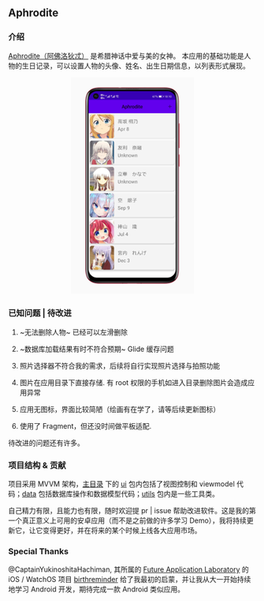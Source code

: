 ## Aphrodite


### 介绍
[Aphrodite（阿佛洛狄忒）](https://en.wikipedia.org/wiki/Aphrodite) 是希腊神话中爱与美的女神。
本应用的基础功能是人物的生日记录，可以设置人物的头像、姓名、出生日期信息，以列表形式展现。
<p align="center">
<img src=".\images\screen_shot_huawei_nova4.PNG" width=250/>
<p />


### 已知问题 | 待改进

1. ~无法删除人物~ 已经可以左滑删除

2. ~数据库加载结果有时不符合预期~ Glide 缓存问题

3. 照片选择器不符合我的需求，后续将自行实现照片选择与拍照功能

4. 图片在应用目录下直接存储. 有 root 权限的手机如进入目录删除图片会造成应用异常

5. 应用无图标，界面比较简陋（绘画有在学了，请等后续更新图标）

6. 使用了 Fragment，但还没时间做平板适配. 

待改进的问题还有许多。


### 项目结构 & 贡献

项目采用 MVVM 架构，[主目录](https://github.com/sodalaboratory/Aphrodite/tree/main/app/src/main/java/com/sodalaboratory/aphrodite) 下的 [ui](https://github.com/sodalaboratory/Aphrodite/tree/main/app/src/main/java/com/sodalaboratory/aphrodite/ui) 包内包括了视图控制和 viewmodel 代码；[data](https://github.com/sodalaboratory/Aphrodite/tree/main/app/src/main/java/com/sodalaboratory/aphrodite/data) 包括数据库操作和数据模型代码；[utils](https://github.com/sodalaboratory/Aphrodite/tree/main/app/src/main/java/com/sodalaboratory/aphrodite/utils) 包内是一些工具类。

自己精力有限，且能力也有限，随时欢迎提 pr | issue 帮助改进软件。这是我的第一个真正意义上可用的安卓应用（而不是之前做的许多学习 Demo），我将持续更新它，让它变得更好，并在将来的某个时候上线各大应用市场。

### Special Thanks
@CaptainYukinoshitaHachiman, 其所属的 [Future Application Laboratory](https://github.com/future-application-laboratory) 的 iOS / WatchOS 项目 [birthreminder](https://github.com/future-application-laboratory/BirthReminder) 给了我最初的启蒙，并让我从大一开始持续地学习 Android 开发，期待完成一款 Android 类似应用。


